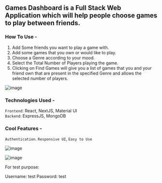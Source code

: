 ## Games Dashboard is a Full Stack Web Application which will help people choose games to play between friends.

### How To Use -
1. Add Some friends you want to play a game with.
2. Add some games that you own or would like to play.
3. Choose a Genre according to your mood.
4. Select the Total Number of Players playing the game.
5. Clicking on Find Games will give you a list of games that you and your friend own that are present in the specified Genre and allows the selected number of players.

![image](https://user-images.githubusercontent.com/55306116/188905579-b11e4fd1-5a4a-49cb-b736-e38126352bda.png)


### Technologies Used - 

``Frontend``: React, NextJS, Material UI\
``Backend``: ExpressJS, MongoDB

### Cool Features - 
```Authentication```. ```Responsive UI```, ```Easy to Use```

![image](https://user-images.githubusercontent.com/55306116/188905764-ca99e259-16c3-4a91-a6ce-b23663ecb744.png)

![image](https://user-images.githubusercontent.com/55306116/188904019-ff2473e0-3e6e-4d30-8eb6-7896f0bbd3d8.png)


For test purpose:

Username: test
Password: test

